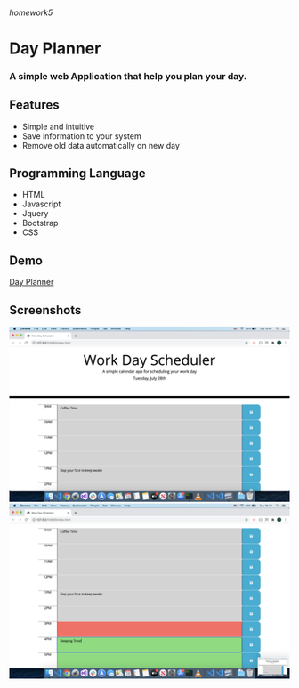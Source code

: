 
###### homework5

# Day Planner
### A simple web Application that help you plan your day.

## Features
* Simple and intuitive 
* Save information to your system
* Remove old data automatically on new day

## Programming Language
* HTML
* Javascript
* Jquery
* Bootstrap
* CSS

## Demo
[Day Planner](https://desalu.github.io/homework5/)

## Screenshots
![Day Planner images](./screenshot1.png)
![Day Planner images](./screenshot2.png)
